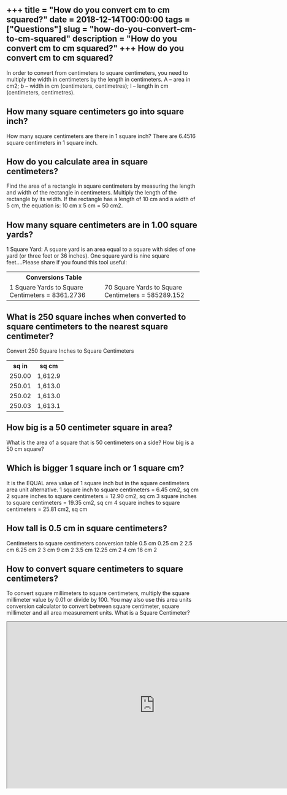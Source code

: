 +++
title = "How do you convert cm to cm squared?"
date = 2018-12-14T00:00:00
tags = ["Questions"]
slug = "how-do-you-convert-cm-to-cm-squared"
description = "How do you convert cm to cm squared?"
+++
How do you convert cm to cm squared?
------------------------------------

In order to convert from centimeters to square centimeters, you need to multiply the width in centimeters by the length in centimeters. A – area in cm2; b – width in cm (centimeters, centimetres); l – length in cm (centimeters, centimetres).

How many square centimeters go into square inch?
------------------------------------------------

How many square centimeters are there in 1 square inch? There are 6.4516 square centimeters in 1 square inch.

How do you calculate area in square centimeters?
------------------------------------------------

Find the area of a rectangle in square centimeters by measuring the length and width of the rectangle in centimeters. Multiply the length of the rectangle by its width. If the rectangle has a length of 10 cm and a width of 5 cm, the equation is: 10 cm x 5 cm = 50 cm2.

How many square centimeters are in 1.00 square yards?
-----------------------------------------------------

1 Square Yard: A square yard is an area equal to a square with sides of one yard (or three feet or 36 inches). One square yard is nine square feet….Please share if you found this tool useful:

<table><tr><th>Conversions Table</th></tr><tr><td>1 Square Yards to Square Centimeters = 8361.2736</td><td>70 Square Yards to Square Centimeters = 585289.152</td></tr></table>

What is 250 square inches when converted to square centimeters to the nearest square centimeter?
------------------------------------------------------------------------------------------------

Convert 250 Square Inches to Square Centimeters

<table><tr><th>sq in</th><th>sq cm</th></tr><tr><td>250.00</td><td>1,612.9</td></tr><tr><td>250.01</td><td>1,613.0</td></tr><tr><td>250.02</td><td>1,613.0</td></tr><tr><td>250.03</td><td>1,613.1</td></tr></table>

How big is a 50 centimeter square in area?
------------------------------------------

What is the area of a square that is 50 centimeters on a side? How big is a 50 cm square?

Which is bigger 1 square inch or 1 square cm?
---------------------------------------------

It is the EQUAL area value of 1 square inch but in the square centimeters area unit alternative. 1 square inch to square centimeters = 6.45 cm2, sq cm 2 square inches to square centimeters = 12.90 cm2, sq cm 3 square inches to square centimeters = 19.35 cm2, sq cm 4 square inches to square centimeters = 25.81 cm2, sq cm

How tall is 0.5 cm in square centimeters?
-----------------------------------------

Centimeters to square centimeters conversion table 0.5 cm 0.25 cm 2 2.5 cm 6.25 cm 2 3 cm 9 cm 2 3.5 cm 12.25 cm 2 4 cm 16 cm 2

How to convert square centimeters to square centimeters?
--------------------------------------------------------

To convert square millimeters to square centimeters, multiply the square millimeter value by 0.01 or divide by 100. You may also use this area units conversion calculator to convert between square centimeter, square millimeter and all area measurement units. What is a Square Centimeter?

<iframe allow="accelerometer; autoplay; clipboard-write; encrypted-media; gyroscope; picture-in-picture" allowfullscreen="" class="__youtube_prefs__  epyt-is-override  no-lazyload" data-no-lazy="1" data-origheight="433" data-origwidth="770" data-skipgform_ajax_framebjll="" height="433" id="_ytid_88912" loading="lazy" src="https://www.youtube.com/embed/ei5FAinKXoY?enablejsapi=1&autoplay=0&cc_load_policy=0&cc_lang_pref=&iv_load_policy=1&loop=0&modestbranding=0&rel=1&fs=1&playsinline=0&autohide=2&theme=dark&color=red&controls=1&" title="YouTube player" width="770"></iframe>